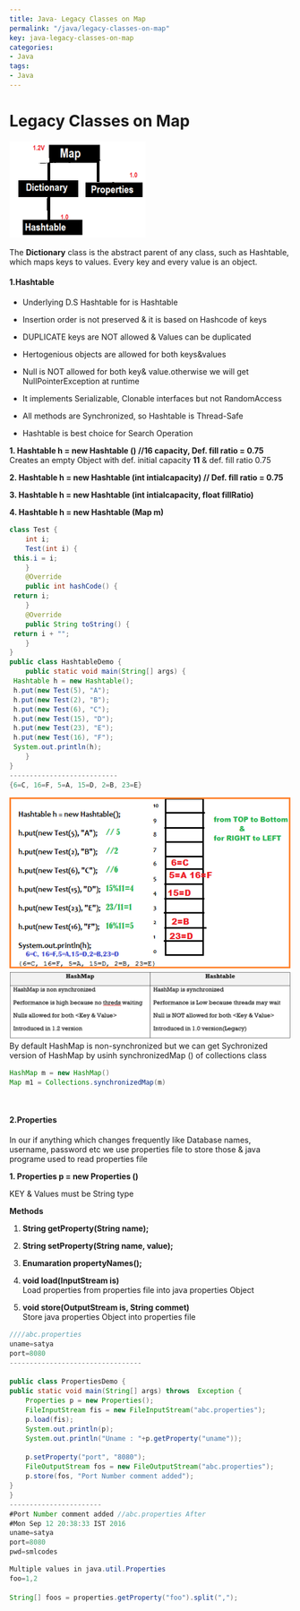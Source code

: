 ```yaml
---
title: Java- Legacy Classes on Map
permalink: "/java/legacy-classes-on-map"
key: java-legacy-classes-on-map
categories:
- Java
tags:
- Java
---
```


Legacy Classes on Map
========================

![](media/fdab48ea8a065fcbca7ea7f3a932dbf7.png)

The **Dictionary** class is the abstract parent of any class, such as Hashtable,
which maps keys to values. Every key and every value is an object.

#### 1.Hashtable 

-   Underlying D.S Hashtable for is Hashtable

-   Insertion order is not preserved & it is based on Hashcode of keys

-   DUPLICATE keys are NOT allowed & Values can be duplicated

-   Hertogenious objects are allowed for both keys&values

-   Null is NOT allowed for both key& value.otherwise we will get
    NullPointerException at runtime

-   It implements Serializable, Clonable interfaces but not RandomAccess

-   All methods are Synchronized, so Hashtable is Thread-Safe

-   Hashtable is best choice for Search Operation

**1. Hashtable h = new Hashtable () //16 capacity, Def. fill ratio = 0.75**  
Creates an empty Object with def. initial capacity **11** & def. fill ratio 0.75

**2. Hashtable h = new Hashtable (int intialcapacity) // Def. fill ratio =
0.75**

**3. Hashtable h = new Hashtable (int intialcapacity, float fillRatio)**

**4. Hashtable h = new Hashtable (Map m)**

```java
class Test {
	int i;
	Test(int i) {
 this.i = i;
	}
	@Override
	public int hashCode() {
 return i;
	}
	@Override
	public String toString() {
 return i + "";
	}
}
public class HashtableDemo {
	public static void main(String[] args) {
 Hashtable h = new Hashtable();
 h.put(new Test(5), "A");
 h.put(new Test(2), "B");
 h.put(new Test(6), "C");
 h.put(new Test(15), "D");
 h.put(new Test(23), "E");
 h.put(new Test(16), "F");
 System.out.println(h);
	}
}
---------------------------
{6=C, 16=F, 5=A, 15=D, 2=B, 23=E}
```

![Tmps](media/a187eb74b7d486e62f48248b4c63765e.png)
![](media/hashtable.PNG)
By default HashMap is non-synchronized but we can get Sychronized version of
HashMap by usinh synchronizedMap () of collections class
```java
HashMap m = new HashMap()
Map m1 = Collections.synchronizedMap(m)
```

<br>

#### 2.Properties

In our if anything which changes frequently like Database names, username,
password etc we use properties file to store those & java programe used to read
properties file

**1. Properties p = new Properties ()**

KEY & Values must be String type

**Methods**

1.  **String getProperty(String name);**

2.  **String setProperty(String name, value);**

3.  **Enumaration propertyNames();**

4.  **void load(InputStream is)**  
    Load properties from properties file into java properties Object

5.  **void store(OutputStream is, String commet)**  
    Store java properties Object into properties file

```java
////abc.properties 
uname=satya  
port=8080
---------------------------------

public class PropertiesDemo {
public static void main(String[] args) throws  Exception {
	Properties p = new Properties();
	FileInputStream fis = new FileInputStream("abc.properties");
	p.load(fis);
	System.out.println(p);	
	System.out.println("Uname : "+p.getProperty("uname"));
	
	p.setProperty("port", "8080");
	FileOutputStream fos = new FileOutputStream("abc.properties");
	p.store(fos, "Port Number comment added");
}
}
-----------------------
#Port Number comment added //abc.properties After 
#Mon Sep 12 20:38:33 IST 2016
uname=satya
port=8080
pwd=smlcodes
```

```java
Multiple values in java.util.Properties
foo=1,2

String[] foos = properties.getProperty("foo").split(",");
```
